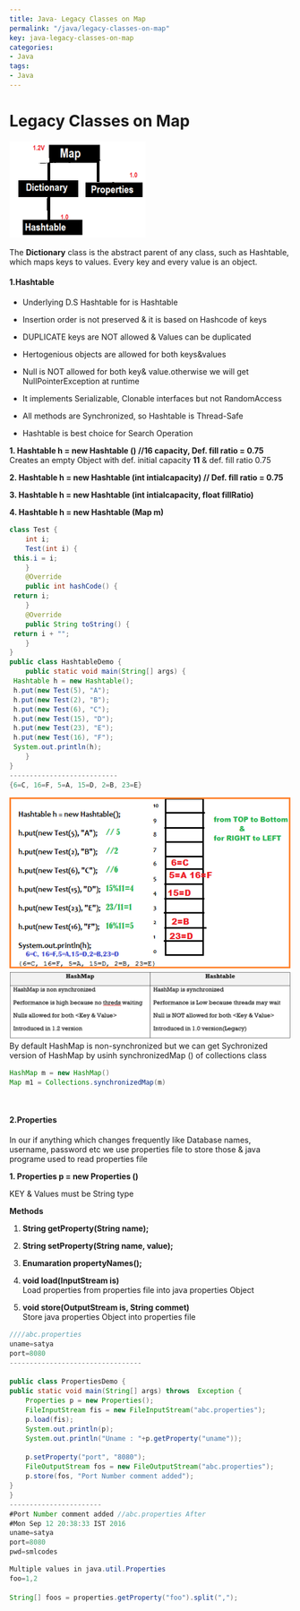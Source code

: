 ```yaml
---
title: Java- Legacy Classes on Map
permalink: "/java/legacy-classes-on-map"
key: java-legacy-classes-on-map
categories:
- Java
tags:
- Java
---
```


Legacy Classes on Map
========================

![](media/fdab48ea8a065fcbca7ea7f3a932dbf7.png)

The **Dictionary** class is the abstract parent of any class, such as Hashtable,
which maps keys to values. Every key and every value is an object.

#### 1.Hashtable 

-   Underlying D.S Hashtable for is Hashtable

-   Insertion order is not preserved & it is based on Hashcode of keys

-   DUPLICATE keys are NOT allowed & Values can be duplicated

-   Hertogenious objects are allowed for both keys&values

-   Null is NOT allowed for both key& value.otherwise we will get
    NullPointerException at runtime

-   It implements Serializable, Clonable interfaces but not RandomAccess

-   All methods are Synchronized, so Hashtable is Thread-Safe

-   Hashtable is best choice for Search Operation

**1. Hashtable h = new Hashtable () //16 capacity, Def. fill ratio = 0.75**  
Creates an empty Object with def. initial capacity **11** & def. fill ratio 0.75

**2. Hashtable h = new Hashtable (int intialcapacity) // Def. fill ratio =
0.75**

**3. Hashtable h = new Hashtable (int intialcapacity, float fillRatio)**

**4. Hashtable h = new Hashtable (Map m)**

```java
class Test {
	int i;
	Test(int i) {
 this.i = i;
	}
	@Override
	public int hashCode() {
 return i;
	}
	@Override
	public String toString() {
 return i + "";
	}
}
public class HashtableDemo {
	public static void main(String[] args) {
 Hashtable h = new Hashtable();
 h.put(new Test(5), "A");
 h.put(new Test(2), "B");
 h.put(new Test(6), "C");
 h.put(new Test(15), "D");
 h.put(new Test(23), "E");
 h.put(new Test(16), "F");
 System.out.println(h);
	}
}
---------------------------
{6=C, 16=F, 5=A, 15=D, 2=B, 23=E}
```

![Tmps](media/a187eb74b7d486e62f48248b4c63765e.png)
![](media/hashtable.PNG)
By default HashMap is non-synchronized but we can get Sychronized version of
HashMap by usinh synchronizedMap () of collections class
```java
HashMap m = new HashMap()
Map m1 = Collections.synchronizedMap(m)
```

<br>

#### 2.Properties

In our if anything which changes frequently like Database names, username,
password etc we use properties file to store those & java programe used to read
properties file

**1. Properties p = new Properties ()**

KEY & Values must be String type

**Methods**

1.  **String getProperty(String name);**

2.  **String setProperty(String name, value);**

3.  **Enumaration propertyNames();**

4.  **void load(InputStream is)**  
    Load properties from properties file into java properties Object

5.  **void store(OutputStream is, String commet)**  
    Store java properties Object into properties file

```java
////abc.properties 
uname=satya  
port=8080
---------------------------------

public class PropertiesDemo {
public static void main(String[] args) throws  Exception {
	Properties p = new Properties();
	FileInputStream fis = new FileInputStream("abc.properties");
	p.load(fis);
	System.out.println(p);	
	System.out.println("Uname : "+p.getProperty("uname"));
	
	p.setProperty("port", "8080");
	FileOutputStream fos = new FileOutputStream("abc.properties");
	p.store(fos, "Port Number comment added");
}
}
-----------------------
#Port Number comment added //abc.properties After 
#Mon Sep 12 20:38:33 IST 2016
uname=satya
port=8080
pwd=smlcodes
```

```java
Multiple values in java.util.Properties
foo=1,2

String[] foos = properties.getProperty("foo").split(",");
```
